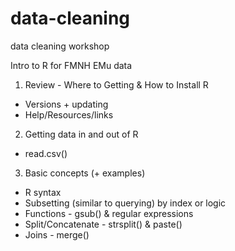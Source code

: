 # data-cleaning
data cleaning workshop

Intro to R for FMNH EMu data

1) Review - Where to Getting & How to Install R
- Versions + updating
- Help/Resources/links

2) Getting data in and out of R 
- read.csv()

3) Basic concepts (+ examples)
- R syntax
- Subsetting (similar to querying) by index or logic
- Functions - gsub() & regular expressions
- Split/Concatenate - strsplit() & paste()
- Joins - merge()

